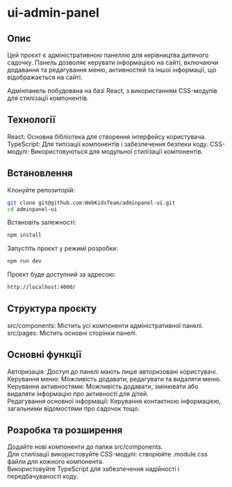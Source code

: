 # ui-admin-panel

## Опис

Цей проєкт є адміністративною панеллю для керівництва дитячого садочку. Панель дозволяє керувати інформацією на сайті, включаючи додавання та редагування меню, активностей та іншої інформації, що відображається на сайті.

Адмінпанель побудована на базі React, з використанням CSS-модулів для стилізації компонентів.

## Технології

React: Основна бібліотека для створення інтерфейсу користувача.
TypeScript: Для типізації компонентів і забезпечення безпеки коду.
CSS-модулі: Використовуються для модульної стилізації компонентів.

## Встановлення

Клонуйте репозиторій:

```bash
git clone git@github.com:WebKidsTeam/adminpanel-ui.git
cd adminpanel-ui
```

Встановіть залежності:

```bash
npm install
```

Запустіть проєкт у режимі розробки:

```bash
npm run dev
```

Проєкт буде доступний за адресою:

```bash
http://localhost:4000/
```

## Структура проєкту

src/components: Містить усі компоненти адміністративної панелі.  
src/pages: Містить основні сторінки панелі.

## Основні функції

Авторизація: Доступ до панелі мають лише авторизовані користувачі.  
Керування меню: Можливість додавати, редагувати та видаляти меню.  
Керування активностями: Можливість додавати, змінювати або видаляти інформацію про активності для дітей.  
Редагування основної інформації: Керування контактною інформацією, загальними відомостями про садочок тощо.

## Розробка та розширення

Додайте нові компоненти до папки src/components.  
Для стилізації використовуйте CSS-модулі: створюйте .module.css файли для кожного компонента.  
Використовуйте TypeScript для забезпечення надійності і передбачуваності коду.
